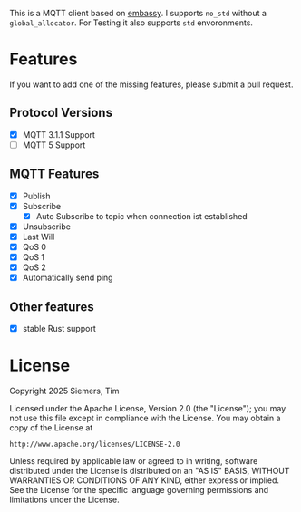 
This is a MQTT client based on [embassy](https://github.com/embassy-rs/embassy). I supports `no_std` without a `global_allocator`. For Testing it also supports `std` envoronments. 

# Features

If you want to add one of the missing features, please submit a pull request. 

## Protocol Versions

- [x] MQTT 3.1.1 Support
- [ ] MQTT 5 Support

## MQTT Features

- [x] Publish
- [x] Subscribe
  - [x] Auto Subscribe to topic when connection ist established
- [x] Unsubscribe
- [x] Last Will
- [x] QoS 0
- [x] QoS 1
- [x] QoS 2
- [x] Automatically send ping

## Other features

- [x] stable Rust support

# License

Copyright 2025 Siemers, Tim

Licensed under the Apache License, Version 2.0 (the "License");
you may not use this file except in compliance with the License.
You may obtain a copy of the License at

    http://www.apache.org/licenses/LICENSE-2.0

Unless required by applicable law or agreed to in writing, software
distributed under the License is distributed on an "AS IS" BASIS,
WITHOUT WARRANTIES OR CONDITIONS OF ANY KIND, either express or implied.
See the License for the specific language governing permissions and
limitations under the License.

